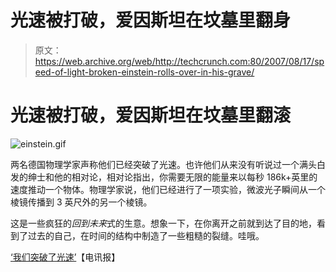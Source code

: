 # 光速被打破，爱因斯坦在坟墓里翻身

> 原文：<https://web.archive.org/web/http://techcrunch.com:80/2007/08/17/speed-of-light-broken-einstein-rolls-over-in-his-grave/>

# 光速被打破，爱因斯坦在坟墓里翻滚

![einstein.gif](img/2c5bfe021c800267216c604e80e4f40e.png)

两名德国物理学家声称他们已经突破了光速。也许他们从来没有听说过一个满头白发的绅士和他的相对论，相对论指出，你需要无限的能量来以每秒 186k+英里的速度推动一个物体。物理学家说，他们已经进行了一项实验，微波光子瞬间从一个棱镜传播到 3 英尺外的另一个棱镜。

这是一些疯狂的*回到未来*式的生意。想象一下，在你离开之前就到达了目的地，看到了过去的自己，在时间的结构中制造了一些粗糙的裂缝。哇哦。

[‘我们突破了光速’](https://web.archive.org/web/20201123193003/http://www.telegraph.co.uk/earth/main.jhtml?xml=/earth/2007/08/16/scispeed116.xml)【电讯报】